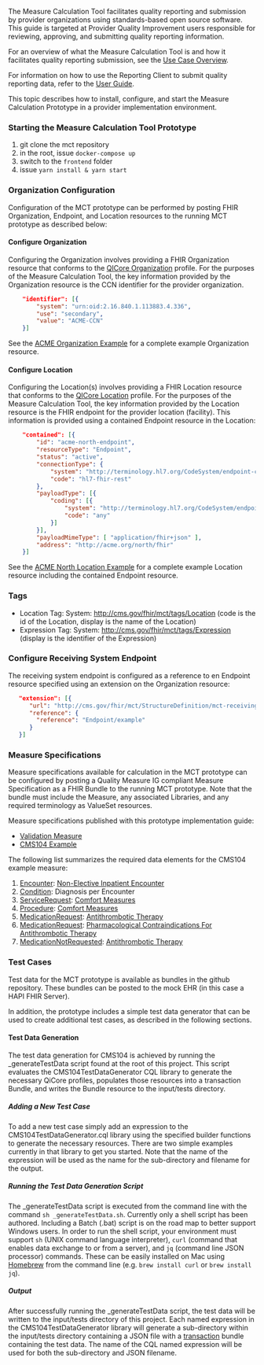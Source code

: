 The Measure Calculation Tool facilitates quality reporting and submission by provider organizations using standards-based open source software. This guide is targeted at Provider Quality Improvement users responsible for reviewing, approving, and submitting quality reporting information.

For an overview of what the Measure Calculation Tool is and how it facilitates quality reporting submission, see the [Use Case Overview](index.html#use-case-overview).

For information on how to use the Reporting Client to submit quality reporting data, refer to the [User Guide](user-guide.html).

This topic describes how to install, configure, and start the Measure Calculation Prototype in a provider implementation environment.

### Starting the Measure Calculation Tool Prototype

1. git clone the mct repository
2. in the root, issue `docker-compose up`
3. switch to the `frontend` folder
4. issue `yarn install & yarn start`

### Organization Configuration

Configuration of the MCT prototype can be performed by posting FHIR Organization, Endpoint, and Location resources to the running MCT prototype as described below:

#### Configure Organization

Configuring the Organization involves providing a FHIR Organization resource that conforms to the [QICore Organization](https://hl7.org/fhir/us/qicore/StructureDefinition-qicore-organization.html) profile. For the purposes of the Measure Calculation Tool, the key information provided by the Organization resource is the CCN identifier for the provider organization.

```json
    "identifier": [{
        "system": "urn:oid:2.16.840.1.113883.4.336",
        "use": "secondary",
        "value": "ACME-CCN"
    }]
```

See the [ACME Organization Example](Organization-acme.html) for a complete example Organization resource.

#### Configure Location

Configuring the Location(s) involves providing a FHIR Location resource that conforms to the [QICore Location](https://hl7.org/fhir/us/qicore/StructureDefinition-qicore-location.html) profile. For the purposes of the Measure Calculation Tool, the key information provided by the Location resource is the FHIR endpoint for the provider location (facility). This information is provided using a contained Endpoint resource in the Location:

```json
    "contained": [{
        "id": "acme-north-endpoint",
        "resourceType": "Endpoint",
        "status": "active",
        "connectionType": {
            "system": "http://terminology.hl7.org/CodeSystem/endpoint-connection-type",
            "code": "hl7-fhir-rest"
        },
        "payloadType": [{
            "coding": [{
                "system": "http://terminology.hl7.org/CodeSystem/endpoint-payload-type",
                "code": "any"
            }] 
        }],
        "payloadMimeType": [ "application/fhir+json" ],
        "address": "http://acme.org/north/fhir"
    }]
```

See the [ACME North Location Example](Location-acme-north.html) for a complete example Location resource including the contained Endpoint resource.

### Tags

* Location Tag: System: http://cms.gov/fhir/mct/tags/Location (code is the id of the Location, display is the name of the Location)
* Expression Tag: System: http://cms.gov/fhir/mct/tags/Expression (display is the identifier of the Expression)

### Configure Receiving System Endpoint

The receiving system endpoint is configured as a reference to en Endpoint resource specified using an extension on the Organization resource:

```json
   "extension": [{
      "url": "http://cms.gov/fhir/mct/StructureDefinition/mct-receivingSystemEndpoint",
      "reference": {
        "reference": "Endpoint/example"
      }
   }]
```

### Measure Specifications

Measure specifications available for calculation in the MCT prototype can be configured by posting a Quality Measure IG compliant Measure Specification as a FHIR Bundle to the running MCT prototype. Note that the bundle must include the Measure, any associated Libraries, and any required terminology as ValueSet resources.

Measure specifications published with this prototype implementation guide:

* [Validation Measure](Measure-QiCoreProfileValidation.html)
* [CMS104 Example](Measure-DischargedonAntithromboticTherapyQICore4.html)

The following list summarizes the required data elements for the CMS104 example measure:

1. [Encounter](https://hl7.org/fhir/us/qicore/STU4.1.1/StructureDefinition-qicore-encounter.html): [Non-Elective Inpatient Encounter](http://cts.nlm.nih.gov/fhir/ValueSet/2.16.840.1.113883.3.117.1.7.1.424)
2. [Condition](https://hl7.org/fhir/us/qicore/STU4.1.1/StructureDefinition-qicore-condition.html): Diagnosis per Encounter
3. [ServiceRequest](https://hl7.org/fhir/us/qicore/STU4.1.1/StructureDefinition-qicore-servicerequest.html): [Comfort Measures](http://cts.nlm.nih.gov/fhir/ValueSet/1.3.6.1.4.1.33895.1.3.0.45)
4. [Procedure](https://hl7.org/fhir/us/qicore/STU4.1.1/StructureDefinition-qicore-procedure.html): [Comfort Measures](http://cts.nlm.nih.gov/fhir/ValueSet/1.3.6.1.4.1.33895.1.3.0.45)
5. [MedicationRequest](https://hl7.org/fhir/us/qicore/STU4.1.1/StructureDefinition-qicore-medicationrequest.html): [Antithrombotic Therapy](http://cts.nlm.nih.gov/fhir/ValueSet/2.16.840.1.113762.1.4.1110.62)
5. [MedicationRequest](https://hl7.org/fhir/us/qicore/STU4.1.1/StructureDefinition-qicore-medicationrequest.html): [Pharmacological Contraindications For Antithrombotic Therapy](http://cts.nlm.nih.gov/fhir/ValueSet/2.16.840.1.113762.1.4.1110.52)
6. [MedicationNotRequested](https://hl7.org/fhir/us/qicore/STU4.1.1/StructureDefinition-qicore-mednotrequested.html): [Antithrombotic Therapy](http://cts.nlm.nih.gov/fhir/ValueSet/2.16.840.1.113762.1.4.1110.62)

### Test Cases

Test data for the MCT prototype is available as bundles in the github repository. These bundles can be posted to the mock EHR (in this case a HAPI FHIR Server).

In addition, the prototype includes a simple test data generator that can be used to create additional test cases, as described in the following sections.

#### Test Data Generation

The test data generation for CMS104 is achieved by running the _generateTestData script found at the root of this project. 
This script evaluates the CMS104TestDataGenerator CQL library to generate the necessary QiCore profiles, populates those 
resources into a transaction Bundle, and writes the Bundle resource to the input/tests directory.

##### Adding a New Test Case

To add a new test case simply add an expression to the CMS104TestDataGenerator.cql library using the specified builder functions 
to generate the necessary resources. There are two simple examples currently in that library to get you started. Note that the 
name of the expression will be used as the name for the sub-directory and filename for the output.

##### Running the Test Data Generation Script

The _generateTestData script is executed from the command line with the command `sh _generateTestData.sh`. Currently only a 
shell script has been authored. Including a Batch (.bat) script is on the road map to better support Windows users. In order 
to run the shell script, your environment must support `sh` (UNIX command language interpreter), `curl` (command that enables 
data exchange to or from a server), and `jq` (command line JSON processor) commands. These can be easily installed on Mac using 
[Homebrew](https://brew.sh) from the command line (e.g. `brew install curl` or `brew install jq`).

##### Output

After successfully running the _generateTestData script, the test data will be written to the input/tests directory of this 
project. Each named expression in the CMS104TestDataGenerator library will generate a sub-directory within the input/tests 
directory containing a JSON file with a [transaction](http://hl7.org/fhir/http.html#transaction) bundle containing the test 
data. The name of the CQL named expression will be used for both the sub-directory and JSON filename.